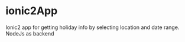 # ionic2App
Ionic2 app for getting holiday info by selecting location and date range. NodeJs as backend
